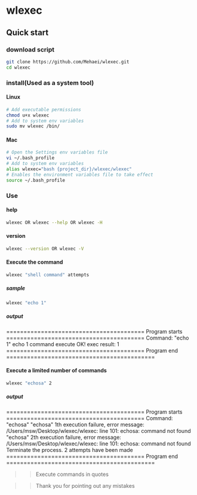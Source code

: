 # wlexec

## Quick start

### download script
```bash
git clone https://github.com/Mehaei/wlexec.git
cd wlexec
```

### install(Used as a system tool)

#### Linux
```bash
# Add executable permissions
chmod u+x wlexec
# Add to system env variables
sudo mv wlexec /bin/
```

#### Mac
```bash
# Open the Settings env variables file
vi ~/.bash_profile
# Add to system env variables
alias wlexec="bash {project_dir}/wlexec/wlexec"
# Enables the environment variables file to take effect
source ~/.bash_profile
```

### Use

#### help
```bash
wlexec OR wlexec --help OR wlexec -H
```

#### version
```bash
wlexec --version OR wlexec -V
```

#### Execute the command
```bash
wlexec "shell command" attempts
```

##### sample
```bash
wlexec "echo 1"
```
##### output
======================================== Program starts ========================================
Command: "echo 1"
echo 1 command execute OK!
exec result:
 1
======================================== Program end ===========================================

#### Execute a limited number of commands
```bash
wlexec "echosa" 2
```

##### output
======================================== Program starts ========================================
Command: "echosa"
"echosa" 1th execution failure, error message:
/Users/msw/Desktop/wlexec/wlexec: line 101: echosa: command not found
"echosa" 2th execution failure, error message:
/Users/msw/Desktop/wlexec/wlexec: line 101: echosa: command not found
Terminate the process. 2 attempts have been made
======================================== Program end ===========================================


>> Execute commands in quotes

>> Thank you for pointing out any mistakes




